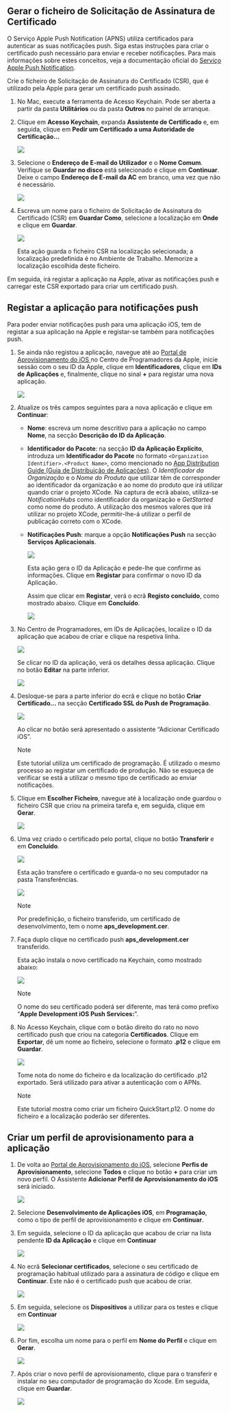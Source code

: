 

## <a name="generate-the-certificate-signing-request-file"></a>Gerar o ficheiro de Solicitação de Assinatura de Certificado
O Serviço Apple Push Notification (APNS) utiliza certificados para autenticar as suas notificações push. Siga estas instruções para criar o certificado push necessário para enviar e receber notificações. Para mais informações sobre estes conceitos, veja a documentação oficial do [Serviço Apple Push Notification](http://go.microsoft.com/fwlink/p/?LinkId=272584).

Crie o ficheiro de Solicitação de Assinatura do Certificado (CSR), que é utilizado pela Apple para gerar um certificado push assinado.

1. No Mac, execute a ferramenta de Acesso Keychain. Pode ser aberta a partir da pasta **Utilitários** ou da pasta **Outros** no painel de arranque.
2. Clique em **Acesso Keychain**, expanda **Assistente de Certificado** e, em seguida, clique em **Pedir um Certificado a uma Autoridade de Certificação...**
   
      ![](./media/notification-hubs-enable-apple-push-notifications/notification-hubs-request-cert-from-ca.png)
3. Selecione o **Endereço de E-mail do Utilizador** e o **Nome Comum**. Verifique se **Guardar no disco** está selecionado e clique em **Continuar**. Deixe o campo **Endereço de E-mail da AC** em branco, uma vez que não é necessário.
   
      ![](./media/notification-hubs-enable-apple-push-notifications/notification-hubs-csr-info.png)
4. Escreva um nome para o ficheiro de Solicitação de Assinatura do Certificado (CSR) em **Guardar Como**, selecione a localização em **Onde** e clique em **Guardar**.
   
      ![](./media/notification-hubs-enable-apple-push-notifications/notification-hubs-save-csr.png)
   
      Esta ação guarda o ficheiro CSR na localização selecionada; a localização predefinida é no Ambiente de Trabalho. Memorize a localização escolhida deste ficheiro.

Em seguida, irá registar a aplicação na Apple, ativar as notificações push e carregar este CSR exportado para criar um certificado push.

## <a name="register-your-app-for-push-notifications"></a>Registar a aplicação para notificações push
Para poder enviar notificações push para uma aplicação iOS, tem de registar a sua aplicação na Apple e registar-se também para notificações push.  

1. Se ainda não registou a aplicação, navegue até ao <a href="http://go.microsoft.com/fwlink/p/?LinkId=272456" target="_blank">Portal de Aprovisionamento do iOS </a> no Centro de Programadores da Apple, inicie sessão com o seu ID da Apple, clique em **Identificadores**, clique em **IDs de Aplicações** e, finalmente, clique no sinal **+** para registar uma nova aplicação.
   
      ![](./media/notification-hubs-enable-apple-push-notifications/notification-hubs-ios-appids.png)
      
2. Atualize os três campos seguintes para a nova aplicação e clique em **Continuar**:
   
   * **Nome**: escreva um nome descritivo para a aplicação no campo **Nome**, na secção **Descrição do ID da Aplicação**.
   * **Identificador do Pacote**: na secção **ID da Aplicação Explícito**, introduza um **Identificador do Pacote** no formato `<Organization Identifier>.<Product Name>`, como mencionado no [App Distribution Guide (Guia de Distribuição de Aplicações)](https://developer.apple.com/library/mac/documentation/IDEs/Conceptual/AppDistributionGuide/ConfiguringYourApp/ConfiguringYourApp.html#//apple_ref/doc/uid/TP40012582-CH28-SW8). O *Identificador da Organização* e o *Nome do Produto* que utilizar têm de corresponder ao identificador da organização e ao nome do produto que irá utilizar quando criar o projeto XCode. Na captura de ecrã abaixo, utiliza-se *NotificationHubs* como identificador da organização e *GetStarted* como nome do produto. A utilização dos mesmos valores que irá utilizar no projeto XCode, permitir-lhe-á utilizar o perfil de publicação correto com o XCode. 
   * **Notificações Push**: marque a opção **Notificações Push** na secção **Serviços Aplicacionais**.
     
      ![](./media/notification-hubs-enable-apple-push-notifications/notification-hubs-new-appid-info.png)
     
      Esta ação gera o ID da Aplicação e pede-lhe que confirme as informações. Clique em **Registar** para confirmar o novo ID da Aplicação.
     
      Assim que clicar em **Registar**, verá o ecrã **Registo concluído**, como mostrado abaixo. Clique em **Concluído**.
      
      ![](./media/notification-hubs-enable-apple-push-notifications/notification-hubs-appid-registration-complete.png)


1. No Centro de Programadores, em IDs de Aplicações, localize o ID da aplicação que acabou de criar e clique na respetiva linha.
   
      ![](./media/notification-hubs-enable-apple-push-notifications/notification-hubs-ios-appids2.png)
   
      Se clicar no ID da aplicação, verá os detalhes dessa aplicação. Clique no botão **Editar** na parte inferior.
   
      ![](./media/notification-hubs-enable-apple-push-notifications/notification-hubs-edit-appid.png)
      
2. Desloque-se para a parte inferior do ecrã e clique no botão **Criar Certificado…** na secção **Certificado SSL do Push de Programação**.
   
      ![](./media/notification-hubs-enable-apple-push-notifications/notification-hubs-appid-create-cert.png)
   
      Ao clicar no botão será apresentado o assistente “Adicionar Certificado iOS”.
   
   > [!NOTE]
   > Este tutorial utiliza um certificado de programação. É utilizado o mesmo processo ao registar um certificado de produção. Não se esqueça de verificar se está a utilizar o mesmo tipo de certificado ao enviar notificações.
   > 
   > 
3. Clique em **Escolher Ficheiro**, navegue até à localização onde guardou o ficheiro CSR que criou na primeira tarefa e, em seguida, clique em **Gerar**.
   
      ![](./media/notification-hubs-enable-apple-push-notifications/notification-hubs-appid-cert-choose-csr.png)
4. Uma vez criado o certificado pelo portal, clique no botão **Transferir** e em **Concluído**.
   
      ![](./media/notification-hubs-enable-apple-push-notifications/notification-hubs-appid-download-cert.png)
   
      Esta ação transfere o certificado e guarda-o no seu computador na pasta Transferências.
   
      ![](./media/notification-hubs-enable-apple-push-notifications/notification-hubs-cert-downloaded.png)
   
   > [!NOTE]
   > Por predefinição, o ficheiro transferido, um certificado de desenvolvimento, tem o nome **aps_development.cer**.
   > 
   > 
5. Faça duplo clique no certificado push **aps_development.cer** transferido.
   
      Esta ação instala o novo certificado na Keychain, como mostrado abaixo:
   
      ![](./media/notification-hubs-enable-apple-push-notifications/notification-hubs-cert-in-keychain.png)
   
   > [!NOTE]
   > O nome do seu certificado poderá ser diferente, mas terá como prefixo “**Apple Development iOS Push Services:**”.
   > 
   > 
6. No Acesso Keychain, clique com o botão direito do rato no novo certificado push que criou na categoria **Certificados**. Clique em **Exportar**, dê um nome ao ficheiro, selecione o formato **.p12** e clique em **Guardar**.
   
    ![](./media/notification-hubs-enable-apple-push-notifications/notification-hubs-export-cert-p12.png)
   
    Tome nota do nome do ficheiro e da localização do certificado .p12 exportado. Será utilizado para ativar a autenticação com o APNs.
   
   > [!NOTE]
   > Este tutorial mostra como criar um ficheiro QuickStart.p12. O nome do ficheiro e a localização poderão ser diferentes.
   > 
   > 

## <a name="create-a-provisioning-profile-for-the-app"></a>Criar um perfil de aprovisionamento para a aplicação
1. De volta ao <a href="http://go.microsoft.com/fwlink/p/?LinkId=272456" target="_blank">Portal de Aprovisionamento do iOS</a>, selecione **Perfis de Aprovisionamento**, selecione **Todos** e clique no botão **+** para criar um novo perfil. O Assistente **Adicionar Perfil de Aprovisionamento do iOS** será iniciado.
   
      ![](./media/notification-hubs-enable-apple-push-notifications/notification-hubs-new-provisioning-profile.png)
2. Selecione **Desenvolvimento de Aplicações iOS**, em **Programação**, como o tipo de perfil de aprovisionamento e clique em **Continuar**. 
3. Em seguida, selecione o ID da aplicação que acabou de criar na lista pendente **ID da Aplicação** e clique em **Continuar**
   
      ![](./media/notification-hubs-enable-apple-push-notifications/notification-hubs-select-appid-for-provisioning.png)
4. No ecrã **Selecionar certificados**, selecione o seu certificado de programação habitual utilizado para a assinatura de código e clique em **Continuar**. Este não é o certificado push que acabou de criar.
   
      ![](./media/notification-hubs-enable-apple-push-notifications/notification-hubs-provisioning-select-cert.png)
5. Em seguida, selecione os **Dispositivos** a utilizar para os testes e clique em **Continuar**
   
      ![](./media/notification-hubs-enable-apple-push-notifications/notification-hubs-provisioning-select-devices.png)
6. Por fim, escolha um nome para o perfil em **Nome do Perfil** e clique em **Gerar**.
   
      ![](./media/notification-hubs-enable-apple-push-notifications/notification-hubs-provisioning-name-profile.png)
7. Após criar o novo perfil de aprovisionamento, clique para o transferir e instalar no seu computador de programação do Xcode. Em seguida, clique em **Guardar**.
   
      ![](./media/notification-hubs-enable-apple-push-notifications/notification-hubs-provisioning-profile-ready.png)


<!--HONumber=Dec16_HO1-->


